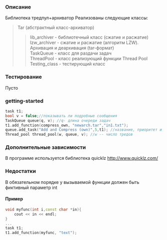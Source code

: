 ### Описание ###
Библиотека тредпул+архиватор
Реализованы следующие классы:
> Tar (абстрактный класс-архиватор) <br/>
>> lib_archiver - библиотечный класс (сжатие и расжатие) <br/>
>> lzw_archiver - сжатие и расжатие (алгоритм LZW). Архивация и деархивация (tar-формат) <br/>
> TaskQueue - класс для раздачи задач <br/>
> ThreadPool - класс реализующий функции Thread Pool <br/>
> Testing_class - тестирующий класс

### Тестирование ###
Пусто

### getting-started ###

``` cpp
task t1;
bool v = false;//показывать ли подробные сообщения
TaskQueue queue(q, v); //q- длина очереди задач
t1.add_function(compress_own, "newarch.tar","in1.txt");	
queue.add_task("Add and Compress (own)",5,t1); //название, приоритет и экземпляр структуры task
Thread_pool thread_pool(w, queue, v); //w -- число тредов
```
### Дополнительные зависимости ###

В программе используется библиотека quicklz http://www.quicklz.com/

### Недостатки ###

В обязательном порядке у вызываемой функции должен быть фиктивный параметр int
#### Пример ####
```cpp
void myfunc(int i,const char *in){
	cout << in << endl;
}
...
task t1;
t1.add_function(myfunc, "text");	

```
